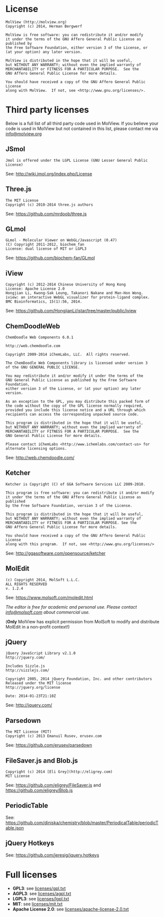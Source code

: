 License
=======
```
MolView (http://molview.org)
Copyright (c) 2014, Herman Bergwerf

MolView is free software: you can redistribute it and/or modify
it under the terms of the GNU Affero General Public License as published by
the Free Software Foundation, either version 3 of the License, or
(at your option) any later version.

MolView is distributed in the hope that it will be useful,
but WITHOUT ANY WARRANTY; without even the implied warranty of
MERCHANTABILITY or FITNESS FOR A PARTICULAR PURPOSE.  See the
GNU Affero General Public License for more details.

You should have received a copy of the GNU Affero General Public License
along with MolView.  If not, see <http://www.gnu.org/licenses/>.
```

Third party licenses
====================
Below is a full list of all third party code used in MolView.
If you believe your code is used in MolView but not contained in this list,
please contact me via <info@molview.org>

## JSmol
```
Jmol is offered under the LGPL License (GNU Lesser General Public License)
```
See: http://wiki.jmol.org/index.php/License

## Three.js
```
The MIT License
Copyright (c) 2010-2014 three.js authors
```
See: https://github.com/mrdoob/three.js

## GLmol
```
GLmol - Molecular Viewer on WebGL/Javascript (0.47)
(C) Copyright 2011-2012, biochem_fan
License: dual license of MIT or LGPL3
```
See: https://github.com/biochem-fan/GLmol

## iView
```
Copyright (c) 2012-2014 Chinese University of Hong Kong
License: Apache License 2.0
Hongjian Li, Kwong-Sak Leung, Takanori Nakane and Man-Hon Wong.
iview: an interactive WebGL visualizer for protein-ligand complex.
BMC Bioinformatics, 15(1):56, 2014.
```
See: https://github.com/HongjianLi/istar/tree/master/public/iview

## ChemDoodleWeb
```
ChemDoodle Web Components 6.0.1

http://web.chemdoodle.com

Copyright 2009-2014 iChemLabs, LLC.  All rights reserved.

The ChemDoodle Web Components library is licensed under version 3
of the GNU GENERAL PUBLIC LICENSE.

You may redistribute it and/or modify it under the terms of the
GNU General Public License as published by the Free Software Foundation,
either version 3 of the License, or (at your option) any later version.

As an exception to the GPL, you may distribute this packed form of
the code without the copy of the GPL license normally required,
provided you include this license notice and a URL through which
recipients can access the corresponding unpacked source code.

This program is distributed in the hope that it will be useful,
but WITHOUT ANY WARRANTY; without even the implied warranty of
MERCHANTABILITY or FITNESS FOR A PARTICULAR PURPOSE.  See the
GNU General Public License for more details.

Please contact iChemLabs <http://www.ichemlabs.com/contact-us> for
alternate licensing options.
```
See: http://web.chemdoodle.com/

## Ketcher
```
Ketcher is Copyright (C) of GGA Software Services LLC 2009-2010.

This program is free software: you can redistribute it and/or modify
it under the terms of the GNU Affero General Public License as published
by the Free Software Foundation, version 3 of the License.

This program is distributed in the hope that it will be useful,
but WITHOUT ANY WARRANTY; without even the implied warranty of
MERCHANTABILITY or FITNESS FOR A PARTICULAR PURPOSE. See the
GNU Affero General Public License for more details.

You should have received a copy of the GNU Affero General Public License
along with this program.  If not, see <http://www.gnu.org/licenses/>
```
See: http://ggasoftware.com/opensource/ketcher

## MolEdit
```
(c) Copyright 2014, MolSoft L.L.C.
ALL RIGHTS RESERVED
v. 1.2.4
```
See: https://www.molsoft.com/moledit.html

*The editor is free for academic and personal use.
Please contact <info@molsoft.com> about commercial use.*

(**Only** MolView has explicit permission from MolSoft to
modify and distribute MolEdit in a non-profit context!)

## jQuery
```
jQuery JavaScript Library v2.1.0
http://jquery.com/

Includes Sizzle.js
http://sizzlejs.com/

Copyright 2005, 2014 jQuery Foundation, Inc. and other contributors
Released under the MIT license
http://jquery.org/license

Date: 2014-01-23T21:10Z
```
See: http://jquery.com/

## Parsedown
```
The MIT License (MIT)
Copyright (c) 2013 Emanuil Rusev, erusev.com
```
See: https://github.com/erusev/parsedown

## FileSaver.js and Blob.js
```
Copyright (c) 2014 [Eli Grey](http://eligrey.com)
MIT License
```
See: https://github.com/eligrey/FileSaver.js
and https://github.com/eligrey/Blob.js

## PeriodicTable
See: https://github.com/diniska/chemistry/blob/master/PeriodicalTable/periodicTable.json

## jQuery Hotkeys
See: https://github.com/jeresig/jquery.hotkeys

Full licenses
=============
- **GPL3**: see [licenses/gpl.txt](licenses/gpl.txt)
- **AGPL3**: see [licenses/agpl.txt](licenses/agpl.txt)
- **LGPL3**: see [licenses/lgpl.txt](licenses/lgpl.txt)
- **MIT**: see [licenses/mit.txt](licenses/mit.txt)
- **Apache License 2.0**: see [licenses/apache-license-2.0.txt](licenses/apache-license-2.0.txt)
